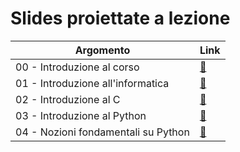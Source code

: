 # Slides proiettate a lezione

| Argomento | Link |
| --------- | ---- |
| 00 - Introduzione al corso | [:link:](00_programma.pdf) |
| 01 - Introduzione all'informatica | [:link:](01_intro_inf.pdf) |
| 02 - Introduzione al C | [:link:](02_intro_c.pdf) |
| 03 - Introduzione al Python | [:link:](03_intro_python.pdf) |
| 04 - Nozioni fondamentali su Python | [:link:](04_python_fundamentals.pdf) |
